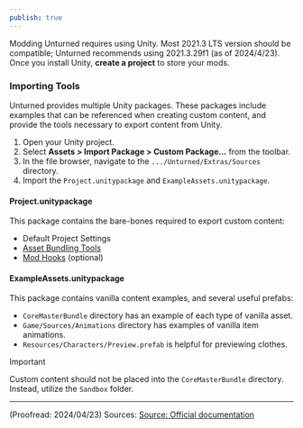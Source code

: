 ```yaml
---
publish: true
---
```

Modding Unturned requires using Unity. Most 2021.3 LTS version should be compatible; Unturned recommends using 2021.3.29f1 (as of 2024/4/23).
Once you install Unity, **create a project** to store your mods.
### Importing Tools
Unturned provides multiple Unity packages. These packages include examples that can be referenced when creating custom content, and provide the tools necessary to export content from Unity.
1. Open your Unity project.
2. Select **Assets > Import Package > Custom Package…** from the toolbar.
3. In the file browser, navigate to the `.../Unturned/Extras/Sources` directory.
4. Import the `Project.unitypackage` and `ExampleAssets.unitypackage`. 
#### Project.unitypackage
This package contains the bare-bones required to export custom content:
* Default Project Settings
* [Asset Bundling Tools](https://docs.smartlydressedgames.com/en/stable/assets/asset-bundles.html#doc-asset-bundles)
* [Mod Hooks](https://docs.smartlydressedgames.com/en/stable/assets/mod-hooks.html#doc-assets-mod-hooks) (optional)
#### ExampleAssets.unitypackage
This package contains vanilla content examples, and several useful prefabs:
* `CoreMasterBundle` directory has an example of each type of vanilla asset.
* `Game/Sources/Animations` directory has examples of vanilla item animations.
* `Resources/Characters/Preview.prefab` is helpful for previewing clothes.

>[!important]
Custom content should not be placed into the `CoreMasterBundle` directory. Instead, utilize the `Sandbox` folder.

***

(Proofread: 2024/04/23)
Sources: [Source: Official documentation](https://docs.smartlydressedgames.com/en/stable/about/getting-started.html)